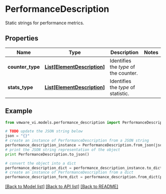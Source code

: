 # PerformanceDescription

Static strings for performance metrics. 

## Properties
Name | Type | Description | Notes
------------ | ------------- | ------------- | -------------
**counter_type** | [**List[ElementDescription]**](ElementDescription.md) | Identifies the *type* of the counter.  | 
**stats_type** | [**List[ElementDescription]**](ElementDescription.md) | Identifies the *type* of statistic.  | 

## Example

```python
from vmware_vi.models.performance_description import PerformanceDescription

# TODO update the JSON string below
json = "{}"
# create an instance of PerformanceDescription from a JSON string
performance_description_instance = PerformanceDescription.from_json(json)
# print the JSON string representation of the object
print PerformanceDescription.to_json()

# convert the object into a dict
performance_description_dict = performance_description_instance.to_dict()
# create an instance of PerformanceDescription from a dict
performance_description_form_dict = performance_description.from_dict(performance_description_dict)
```
[[Back to Model list]](../README.md#documentation-for-models) [[Back to API list]](../README.md#documentation-for-api-endpoints) [[Back to README]](../README.md)


